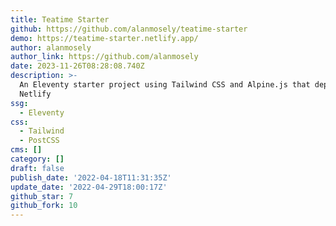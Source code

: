 ```yaml
---
title: Teatime Starter
github: https://github.com/alanmosely/teatime-starter
demo: https://teatime-starter.netlify.app/
author: alanmosely
author_link: https://github.com/alanmosely
date: 2023-11-26T08:28:08.740Z
description: >-
  An Eleventy starter project using Tailwind CSS and Alpine.js that deploys to
  Netlify
ssg:
  - Eleventy
css:
  - Tailwind
  - PostCSS
cms: []
category: []
draft: false
publish_date: '2022-04-18T11:31:35Z'
update_date: '2022-04-29T18:00:17Z'
github_star: 7
github_fork: 10
---
```

